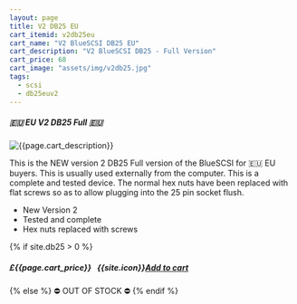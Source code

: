 ```yaml
---
layout: page
title: V2 DB25 EU
cart_itemid: v2db25eu
cart_name: "V2 BlueSCSI DB25 EU"
cart_description: "V2 BlueSCSI DB25 - Full Version"
cart_price: 68
cart_image: "assets/img/v2db25.jpg"
tags: 
  - scsi
  - db25euv2
---
```


##### 🇪🇺 EU V2 DB25 Full 🇪🇺

![{{page.cart_description}}]({{page.cart_image}})

This is the NEW version 2 DB25 Full version of the BlueSCSI for 🇪🇺 EU buyers. This is usually used externally from the computer. This is a complete and tested device. The normal hex nuts have been replaced with flat screws so as to allow plugging into the 25 pin socket flush.

* New Version 2
* Tested and complete
* Hex nuts replaced with screws

{% if site.db25 > 0 %}
##### £{{page.cart_price}} &nbsp; {{site.icon}}[Add to cart](/cart#{{page.cart_itemid}})
{% else %}
&#9940; OUT OF STOCK &#9940;
{% endif %}